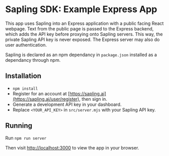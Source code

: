 # Sapling SDK: Example Express App

This app uses Sapling into an Express application with a public facing React webpage.
Text from the public page is passed to the Express backend, which adds the API key before proxying onto Sapling servers. This way, the private Sapling API key is never exposed. The Express server may also do user authentication.

Sapling is declared as an npm dependancy in `package.json` installed as a dependancy through npm.


## Installation

- `npm install`
- Register for an account at [https://sapling.ai](https://sapling.ai/user/register), then sign in.
- Generate a development API key in your dashboard.
- Replace `<YOUR_API_KEY>` in `src/server.mjs` with your Sapling API key.

## Running

Run `npm run server`


Then visit [http://localhost:3000](http://localhost:3000) to view the app in your browser.
